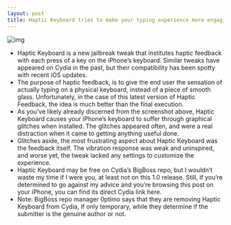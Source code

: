 ```yaml
---
layout: post
title: Haptic Keyboard tries to make your typing experience more engaging
---
```

![img](http://media.idownloadblog.com/wp-content/uploads/2013/02/Haptic-feedback.png)
* Haptic Keyboard is a new jailbreak tweak that institutes haptic feedback with each press of a key on the iPhone’s keyboard. Similar tweaks have appeared on Cydia in the past, but their compatibility has been spotty with recent iOS updates.
* The purpose of haptic feedback, is to give the end user the sensation of actually typing on a physical keyboard, instead of a piece of smooth glass. Unfortunately, in the case of this latest version of Haptic Feedback, the idea is much better than the final execution.
* As you’ve likely already discerned from the screenshot above, Haptic Keyboard causes your iPhone’s keyboard to suffer through graphical glitches when installed. The glitches appeared often, and were a real distraction when it came to getting anything useful done.
* Glitches aside, the most frustrating aspect about Haptic Keyboard was the feedback itself. The vibration response was weak and uninspired, and worse yet, the tweak lacked any settings to customize the experience.
* Haptic Keyboard may be free on Cydia’s BigBoss repo, but I wouldn’t waste my time if I were you, at least not on this 1.0 release. Still, if you’re determined to go against my advice and you’re browsing this post on your iPhone, you can find its direct Cydia link here.
* Note: BigBoss repo manager 0ptimo says that they are removing Haptic Keyboard from Cydia, if only temporary, while they determine if the submitter is the genuine author or not.

